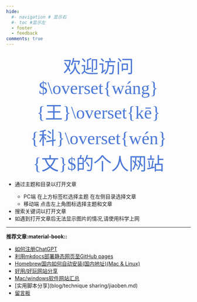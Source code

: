 ```yaml
---
hide:
  #- navigation # 显示右
  #- toc #显示左
  - footer
  - feedback
comments: true
---
```



<!-- <div align=center> 
         <img src="https://readme-typing-svg.herokuapp.com?color=%2336BCF7&size=32&center=true&vCenter=true&width=600&height=50&lines=My+hobby:+;I+Love+coffee;I+Love+books;I+Love+Program" alt="Headline;" /> 
     </div>  -->


 <center><font face="宋体" color= #4b78d8 size=7 >欢迎访问$\overset{wáng}{王}\overset{kē}{科}\overset{wén}{文}$的个人网站</font></center>

  

<!-- ???+Note "$e^{i \pi}+1=0$ :octicons-heart-fill-24:{ .heart }" 
    - 只分享好玩有趣的东西~
    - 通过主题和目录以打开文章  
        - PC端 在上方标签栏选择主题 在左侧目录选择文章
        - 移动端 点击左上角图标选择主题和文章   

    - 搜索关键词以打开文章
    - 如遇到打开文章后无法显示图片的情况,请使用科学上网 -->
<link rel="stylesheet" href="https://cdn.staticfile.org/font-awesome/4.7.0/css/font-awesome.css">
<div id="rcorners2">
<div id="rcorners1" >
<i class="fa fa-calendar" style="font-size:100%"></i>
<b><span id="time"></span></b>

</div>
<ul>
  <li>通过主题和目录以打开文章</li>
      <ul>
        <li>PC端 在上方标签栏选择主题 在左侧目录选择文章</li>
        <li>移动端 点击左上角图标选择主题和文章</li>
      </ul>
  <li>搜索关键词以打开文章</li>
  <li>如遇到打开文章后无法显示图片的情况,请使用科学上网</li>
</ul>

</div>
  

***  

<strong size=5>推荐文章:material-book::</strong>

  - [如何注册ChatGPT](develop/ChatGPT.md)
  - [利用mkdocs部署静态网页至GitHub pages](blog/Mkdocs/mkdocs1.md)
  - [Homebrew国内如何自动安装(国内地址)(Mac & Linux)](blog/Mac/homebrew.md)
  - [好用/好玩网站分享](blog/Webplay.md)
  - [Mac/windows软件网站汇总](blog/macsoft.md)
  - [实用脚本分享](blog/technique sharing/jiaoben.md)
  - [留言板](waline.md)



<!-- **:material-clock-time-ten-outline: :<span id="time"></span>** -->






